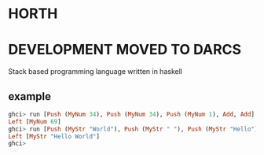# HORTH

# DEVELOPMENT MOVED TO DARCS

Stack based programming language written in haskell


## example
```haskell
ghci> run [Push (MyNum 34), Push (MyNum 34), Push (MyNum 1), Add, Add]
Left [MyNum 69]
ghci> run [Push (MyStr "World"), Push (MyStr " "), Push (MyStr "Hello"), Add, Add]
Left [MyStr "Hello World"]
ghci> 
```
